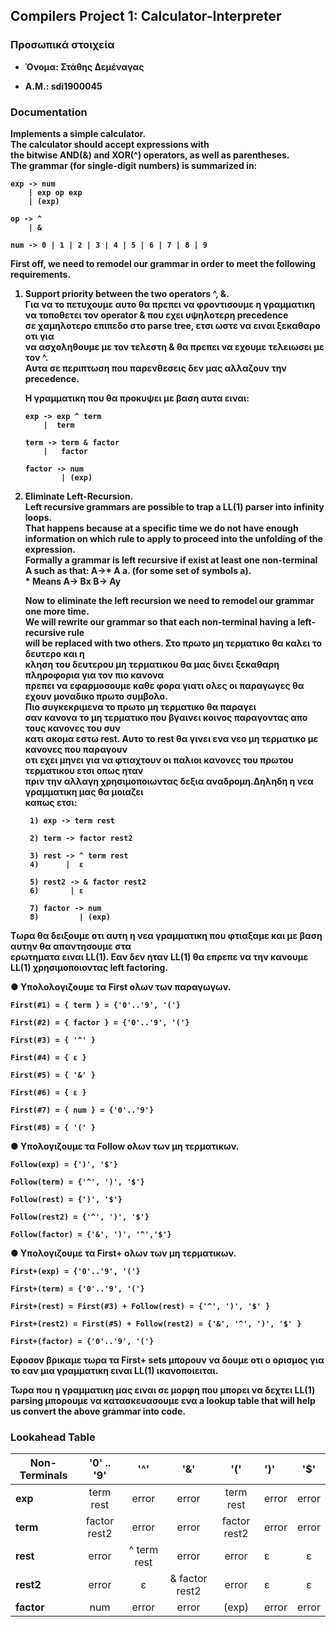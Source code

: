## <b>Compilers Project 1: Calculator-Interpreter

### <b>Προσωπικά στοιχεία

- __Όνομα__: Στάθης Δεμέναγας

- __Α.Μ.__: sdi1900045

### <b>Documentation
Implements a simple calculator.   
The calculator should accept expressions with   
the bitwise AND(&) and XOR(^) operators, as well as parentheses.  
The grammar (for single-digit numbers) is summarized in:  

    exp -> num 
        | exp op exp
        | (exp)

    op -> ^ 
        | &

    num -> 0 | 1 | 2 | 3 | 4 | 5 | 6 | 7 | 8 | 9

First off, we need to remodel our grammar in order to meet the following requirements.
1)  Support priority between the two operators ^, &.  
    Για να το πετυχουμε αυτο θα πρεπει να φροντισουμε η γραμματικη   
    να τοποθετει τον operator & που εχει υψηλοτερη precedence  
    σε χαμηλοτερο επιπεδο στο parse tree, ετσι ωστε να ειναι ξεκαθαρο οτι για  
    να ασχοληθουμε με τον τελεστη & θα πρεπει να εχουμε τελειωσει με τον ^.  
    Αυτα σε περιπτωση που παρενθεσεις δεν μας αλλαζουν την precedence.      

    H γραμματικη που θα προκυψει με βαση αυτα ειναι:  

        exp -> exp ^ term
            |  term

        term -> term & factor
            |   factor
        
        factor -> num
                | (exp)

2) Eliminate Left-Recursion.  
    Left recursive grammars are possible to trap a LL(1) parser into infinity loops.  
    That happens because at a specific time we do not have enough   
    information on which rule to apply to proceed into the unfolding of the expression.  
        Formally a grammar is left recursive if exist at least one non-terminal  
        A such as that: A->* A a. (for some set of symbols a).  
        * Means A-> Bx 
                B-> Ay 
    
    Now to eliminate the left recursion we need to remodel our grammar one more time.  
    We will rewrite our grammar so that each non-terminal having a left-recursive rule   
    will be replaced with two others. Στο πρωτο μη τερματικο θα καλει το δευτερο και η   
    κληση του δευτερου μη τερματικου θα μας δινει ξεκαθαρη πληροφορια για τον πιο κανονα  
    πρεπει να εφαρμοσουμε καθε φορα γιατι ολες οι παραγωγες θα εχουν μοναδικο πρωτο συμβολο.  
    Πιο συγκεκριμενα το πρωτο μη τερματικο θα παραγει    
    σαν κανονα το μη τερματικο που βγαινει κοινος παραγοντας απο τους κανονες του συν   
    κατι ακομα εστω rest. Αυτο το rest θα γινει ενα νεο μη τερματικο με κανονες που παραγουν  
    οτι εχει μηνει για να φτιαχτουν οι παλιοι κανονες του πρωτου τερματικου ετσι οπως ηταν   
    πριν την αλλαγη χρησιμοποιωντας δεξια αναδρομη.Δηληδη η νεα γραμματικη μας θα μοιαζει   
    καπως ετσι:   

        1) exp -> term rest
        
        2) term -> factor rest2
        
        3) rest -> ^ term rest
        4)      |  ε
        
        5) rest2 -> & factor rest2
        6)       | ε
        
        7) factor -> num
        8)         | (exp)

Tωρα θα δειξουμε οτι αυτη η νεα γραμματικη που φτιαξαμε και με βαση αυτην θα απαντησουμε στα  
ερωτηματα ειναι LL(1). Εαν δεν ηταν LL(1) θα επρεπε να την κανουμε LL(1) χρησιμοποιοντας left factoring.  

● Υπολολογιζουμε τα First ολων των παραγωγων.

    First(#1) = { term } = {'0'..'9', '('}

    First(#2) = { factor } = {'0'..'9', '('}

    First(#3) = { '^' }

    First(#4) = { ε }

    First(#5) = { '&' }

    First(#6) = { ε }

    First(#7) = { num } = {'0'..'9'}

    First(#8) = { '(' }

● Υπολογιζουμε τα Follow ολων των μη τερματικων.

    Follow(exp) = {')', '$'}

    Follow(term) = {'^', ')', '$'}

    Follow(rest) = {')', '$'}

    Follow(rest2) = {'^', ')', '$'}

    Follow(factor) = {'&', ')', '^','$'}

● Υπολογιζουμε τα First+ ολων των μη τερματικων.

    First+(exp) = {'0'..'9', '('}

    First+(term) = {'0'..'9', '('}

    First+(rest) = First(#3) + Follow(rest) = {'^', ')', '$' }

    First+(rest2) = First(#5) + Follow(rest2) = {'&', '^', ')', '$' }

    First+(factor) = {'0'..'9', '('}

Εφοσον βρικαμε τωρα τα First+ sets μπορουν να δουμε οτι
ο ορισμος για το εαν μια γραμματικη ειναι LL(1) ικανοποιειται.

Τωρα που η γραμματικη μας ειναι σε μορφη που μπορει να δεχτει 
LL(1) parsing μπορουμε να κατασκευασουμε ενα a​ lookup table
that will help us convert the above grammar into code.

### **Lookahead Table**  

|Non-Terminals | '0' .. '9'      | '^'           | '&'               | '('            | ')'     | '$'     |
|------------- |:---------------:|:-------------:|:-----------------:|:-------:       |:--------|:-------:|
| **exp**      | term rest       | error         | error             | term rest      | error   | error   |
| **term**     | factor rest2    | error         | error             | factor rest2   | error   | error   |
| **rest**     | error           | ^ term rest   | error             | error          | ε       | ε       |
| **rest2**    | error           | ε             | & factor rest2    | error          | ε       | ε       |
| **factor**   | num             | error         | error             | (exp)          | error   | error   |  

